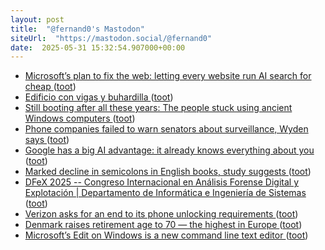 ```yaml
---
layout: post
title:  "@fernand0's Mastodon"
siteUrl:  "https://mastodon.social/@fernand0"
date:  2025-05-31 15:32:54.907000+00:00
---
```

*  [Microsoft’s plan to fix the web: letting every website run AI search for cheap ](https://www.theverge.com/web/669437/nlweb-microsoft-ai-agents-open-we) ([toot](https://mastodon.social/@fernand0/114603168556944848))
*  [Edificio con vigas y buhardilla ](https://www.flickr.com/photos/fernand0/54527276279) ([toot](https://mastodon.social/@fernand0/114603143830994642))
*  [Still booting after all these years: The people stuck using ancient Windows computers ](https://www.bbc.com/future/article/20250516-the-people-stuck-using-ancient-windows-computer) ([toot](https://mastodon.social/@fernand0/114602964347609139))
*  [Phone companies failed to warn senators about surveillance, Wyden says  ](https://www.politico.com/live-updates/2025/05/21/congress/exclusive-phone-companies-failed-to-warn-senators-about-surveillance-wyden-says-00361400) ([toot](https://mastodon.social/@fernand0/114602606172141327))
*  [Google has a big AI advantage: it already knows everything about you ](https://www.theverge.com/tech/671201/google-personal-context-ai-advantage-dat) ([toot](https://mastodon.social/@fernand0/114602455604994300))
*  [Marked decline in semicolons in English books, study suggests ](https://www.theguardian.com/science/2025/may/18/marked-decline-semicolon-use-english-books-study-suggest) ([toot](https://mastodon.social/@fernand0/114602150538218612))
*  [DFeX 2025 -- Congreso Internacional en Análisis Forense Digital y Explotación \| Departamento de Informática e Ingeniería de Sistemas ](https://diis.unizar.es/es/noticias/dfex-2025-congreso-internacional-en-analisis-forense-digital-y-explotacio) ([toot](https://mastodon.social/@fernand0/114601942150875557))
*  [Verizon asks for an end to its phone unlocking requirements   ](https://www.lightreading.com/smartphones-devices/verizon-asks-for-an-end-to-its-phone-unlocking-requirements) ([toot](https://mastodon.social/@fernand0/114601826239634866))
*  [Denmark raises retirement age to 70 — the highest in Europe ](https://edition.cnn.com/2025/05/23/business/denmark-retirement-age-rise-70-intl-scl) ([toot](https://mastodon.social/@fernand0/114601581035425054))
*  [Microsoft’s Edit on Windows is a new command line text editor ](https://www.theverge.com/news/669318/microsoft-edit-on-windows-command-line-text-edito) ([toot](https://mastodon.social/@fernand0/114599918379979326))
